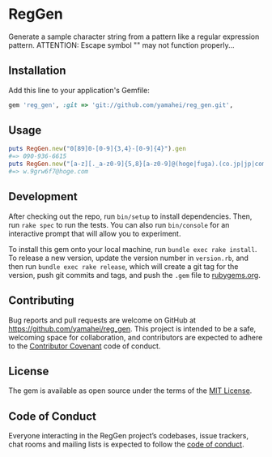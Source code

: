 # RegGen

Generate a sample character string from a pattern like a regular expression pattern.
ATTENTION: Escape symbol "\" may not function properly...

## Installation

Add this line to your application's Gemfile:

```ruby
gem 'reg_gen', :git => 'git://github.com/yamahei/reg_gen.git',
```

## Usage

```ruby
puts RegGen.new("0[89]0-[0-9]{3,4}-[0-9]{4}").gen
#=> 090-936-6615
puts RegGen.new("[a-z][._a-z0-9]{5,8}[a-z0-9]@(hoge|fuga).(co.jp|jp|com)").gen
#=> w.9grw6f7@hoge.com
```

## Development

After checking out the repo, run `bin/setup` to install dependencies. Then, run `rake spec` to run the tests. You can also run `bin/console` for an interactive prompt that will allow you to experiment.

To install this gem onto your local machine, run `bundle exec rake install`. To release a new version, update the version number in `version.rb`, and then run `bundle exec rake release`, which will create a git tag for the version, push git commits and tags, and push the `.gem` file to [rubygems.org](https://rubygems.org).

## Contributing

Bug reports and pull requests are welcome on GitHub at https://github.com/yamahei/reg_gen. This project is intended to be a safe, welcoming space for collaboration, and contributors are expected to adhere to the [Contributor Covenant](http://contributor-covenant.org) code of conduct.

## License

The gem is available as open source under the terms of the [MIT License](https://opensource.org/licenses/MIT).

## Code of Conduct

Everyone interacting in the RegGen project’s codebases, issue trackers, chat rooms and mailing lists is expected to follow the [code of conduct](https://github.com/yamahei/reg_gen/blob/master/CODE_OF_CONDUCT.md).
